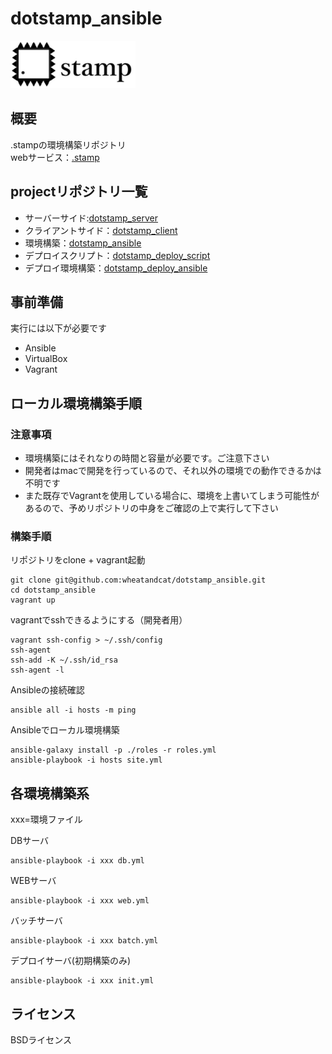 # dotstamp_ansible

<img src="https://raw.githubusercontent.com/wheatandcat/dotstamp_client/master/dist/images/common/about.png" data-canonical-src="https://raw.githubusercontent.com/wheatandcat/dotstamp_client/master/dist/images/common/about.png" width="200" />

## 概要
.stampの環境構築リポジトリ  
webサービス：[.stamp](http://dotstamp.com/)
## projectリポジトリ一覧
* サーバーサイド:[dotstamp_server](https://github.com/wheatandcat/dotstamp_server)
* クライアントサイド：[dotstamp_client](https://github.com/wheatandcat/dotstamp_client)
* 環境構築：[dotstamp_ansible](https://github.com/wheatandcat/dotstamp_ansible)
* デプロイスクリプト：[dotstamp_deploy_script](https://github.com/wheatandcat/dotstamp_deploy_script)
* デプロイ環境構築：[dotstamp_deploy_ansible](https://github.com/wheatandcat/dotstamp_deploy_ansible)
## 事前準備
実行には以下が必要です
* Ansible
* VirtualBox
* Vagrant
## ローカル環境構築手順  
### 注意事項  
* 環境構築にはそれなりの時間と容量が必要です。ご注意下さい 
* 開発者はmacで開発を行っているので、それ以外の環境での動作できるかは不明です
* また既存でVagrantを使用している場合に、環境を上書いてしまう可能性があるので、予めリポジトリの中身をご確認の上で実行して下さい
### 構築手順
リポジトリをclone + vagrant起動
```
git clone git@github.com:wheatandcat/dotstamp_ansible.git
cd dotstamp_ansible
vagrant up
```
vagrantでsshできるようにする（開発者用）
```
vagrant ssh-config > ~/.ssh/config
ssh-agent
ssh-add -K ~/.ssh/id_rsa
ssh-agent -l
```
Ansibleの接続確認
```
ansible all -i hosts -m ping
```
Ansibleでローカル環境構築
```
ansible-galaxy install -p ./roles -r roles.yml
ansible-playbook -i hosts site.yml
```
## 各環境構築系
xxx=環境ファイル

DBサーバ
```
ansible-playbook -i xxx db.yml
```
WEBサーバ
```
ansible-playbook -i xxx web.yml
```
バッチサーバ
```
ansible-playbook -i xxx batch.yml
```
デプロイサーバ(初期構築のみ)
```
ansible-playbook -i xxx init.yml
```
## ライセンス
BSDライセンス

